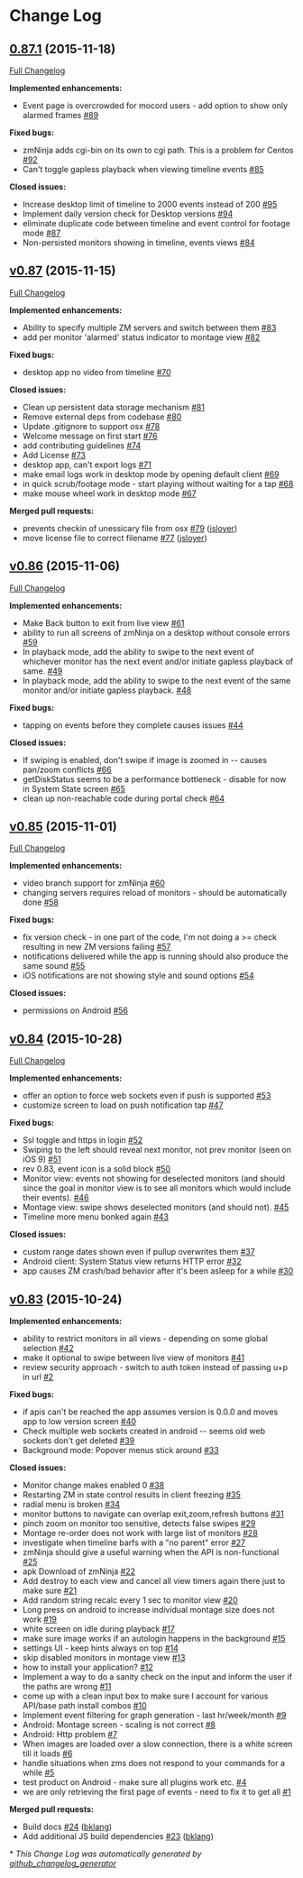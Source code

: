 # Change Log

## [0.87.1](https://github.com/pliablepixels/zmNinja/tree/0.87.1) (2015-11-18)
[Full Changelog](https://github.com/pliablepixels/zmNinja/compare/v0.87...0.87.1)

**Implemented enhancements:**

- Event page is overcrowded for mocord users - add option to show only alarmed frames [\#89](https://github.com/pliablepixels/zmNinja/issues/89)

**Fixed bugs:**

- zmNinja adds cgi-bin on its own to cgi path. This is a problem for Centos  [\#92](https://github.com/pliablepixels/zmNinja/issues/92)
- Can't toggle gapless playback when viewing timeline events  [\#85](https://github.com/pliablepixels/zmNinja/issues/85)

**Closed issues:**

- Increase desktop limit of timeline to 2000 events instead of 200 [\#95](https://github.com/pliablepixels/zmNinja/issues/95)
- Implement daily version check for Desktop versions [\#94](https://github.com/pliablepixels/zmNinja/issues/94)
- eliminate duplicate code between timeline and event control for footage mode [\#87](https://github.com/pliablepixels/zmNinja/issues/87)
- Non-persisted monitors showing in timeline, events views [\#84](https://github.com/pliablepixels/zmNinja/issues/84)

## [v0.87](https://github.com/pliablepixels/zmNinja/tree/v0.87) (2015-11-15)
[Full Changelog](https://github.com/pliablepixels/zmNinja/compare/v0.86...v0.87)

**Implemented enhancements:**

- Ability to specify multiple ZM servers and switch between them [\#83](https://github.com/pliablepixels/zmNinja/issues/83)
- add per monitor 'alarmed' status indicator to montage view [\#82](https://github.com/pliablepixels/zmNinja/issues/82)

**Fixed bugs:**

- desktop app no video from timeline [\#70](https://github.com/pliablepixels/zmNinja/issues/70)

**Closed issues:**

- Clean up persistent data storage mechanism [\#81](https://github.com/pliablepixels/zmNinja/issues/81)
- Remove external deps from codebase [\#80](https://github.com/pliablepixels/zmNinja/issues/80)
- Update .gitignore to support osx [\#78](https://github.com/pliablepixels/zmNinja/issues/78)
- Welcome message on first start [\#76](https://github.com/pliablepixels/zmNinja/issues/76)
- add contributing guidelines [\#74](https://github.com/pliablepixels/zmNinja/issues/74)
- Add License [\#73](https://github.com/pliablepixels/zmNinja/issues/73)
- desktop app, can't export logs [\#71](https://github.com/pliablepixels/zmNinja/issues/71)
- make email logs work in desktop mode by opening default client [\#69](https://github.com/pliablepixels/zmNinja/issues/69)
- in quick scrub/footage mode - start playing without waiting for a tap [\#68](https://github.com/pliablepixels/zmNinja/issues/68)
- make mouse wheel work in desktop mode [\#67](https://github.com/pliablepixels/zmNinja/issues/67)

**Merged pull requests:**

- prevents checkin of unessicary file from osx [\#79](https://github.com/pliablepixels/zmNinja/pull/79) ([jsloyer](https://github.com/jsloyer))
- move license file to correct filename [\#77](https://github.com/pliablepixels/zmNinja/pull/77) ([jsloyer](https://github.com/jsloyer))

## [v0.86](https://github.com/pliablepixels/zmNinja/tree/v0.86) (2015-11-06)
[Full Changelog](https://github.com/pliablepixels/zmNinja/compare/v0.85...v0.86)

**Implemented enhancements:**

- Make Back button to exit from live view [\#61](https://github.com/pliablepixels/zmNinja/issues/61)
- ability to run all screens of zmNinja on a desktop without console errors [\#59](https://github.com/pliablepixels/zmNinja/issues/59)
- In playback mode, add the ability to swipe to the next event of whichever monitor has the next event and/or initiate gapless playback of same. [\#49](https://github.com/pliablepixels/zmNinja/issues/49)
- In playback mode, add the ability to swipe to the next event of the same monitor and/or initiate gapless playback. [\#48](https://github.com/pliablepixels/zmNinja/issues/48)

**Fixed bugs:**

- tapping on events before they complete causes issues [\#44](https://github.com/pliablepixels/zmNinja/issues/44)

**Closed issues:**

- If swiping is enabled, don't swipe if image is zoomed in -- causes pan/zoom conflicts [\#66](https://github.com/pliablepixels/zmNinja/issues/66)
- getDiskStatus seems to be a performance bottleneck - disable for now in System State screen [\#65](https://github.com/pliablepixels/zmNinja/issues/65)
- clean up non-reachable code during portal check [\#64](https://github.com/pliablepixels/zmNinja/issues/64)

## [v0.85](https://github.com/pliablepixels/zmNinja/tree/v0.85) (2015-11-01)
[Full Changelog](https://github.com/pliablepixels/zmNinja/compare/v0.84...v0.85)

**Implemented enhancements:**

- video branch support for zmNinja  [\#60](https://github.com/pliablepixels/zmNinja/issues/60)
- changing servers requires reload of monitors - should be automatically done [\#58](https://github.com/pliablepixels/zmNinja/issues/58)

**Fixed bugs:**

- fix version check - in one part of the code, I'm not doing a \>= check resulting in new ZM versions failing [\#57](https://github.com/pliablepixels/zmNinja/issues/57)
- notifications delivered while the app is running should also produce the same sound [\#55](https://github.com/pliablepixels/zmNinja/issues/55)
- iOS notifications are not showing style and sound options [\#54](https://github.com/pliablepixels/zmNinja/issues/54)

**Closed issues:**

- permissions on Android [\#56](https://github.com/pliablepixels/zmNinja/issues/56)

## [v0.84](https://github.com/pliablepixels/zmNinja/tree/v0.84) (2015-10-28)
[Full Changelog](https://github.com/pliablepixels/zmNinja/compare/v0.83...v0.84)

**Implemented enhancements:**

- offer an option to force web sockets even if push is supported [\#53](https://github.com/pliablepixels/zmNinja/issues/53)
- customize screen to load on push notification tap [\#47](https://github.com/pliablepixels/zmNinja/issues/47)

**Fixed bugs:**

- Ssl toggle and https in login [\#52](https://github.com/pliablepixels/zmNinja/issues/52)
- Swiping to the left should reveal next monitor, not prev monitor \(seen on iOS 9\) [\#51](https://github.com/pliablepixels/zmNinja/issues/51)
- rev 0.83, event icon is a solid block [\#50](https://github.com/pliablepixels/zmNinja/issues/50)
- Monitor view: events not showing for deselected monitors \(and should since the goal in monitor view is to see all monitors which would include their events\). 	 	 [\#46](https://github.com/pliablepixels/zmNinja/issues/46)
- Montage view: swipe shows deselected monitors \(and should not\). [\#45](https://github.com/pliablepixels/zmNinja/issues/45)
- Timeline more menu bonked again [\#43](https://github.com/pliablepixels/zmNinja/issues/43)

**Closed issues:**

- custom range dates shown even if pullup overwrites them [\#37](https://github.com/pliablepixels/zmNinja/issues/37)
- Android client: System Status view returns HTTP error [\#32](https://github.com/pliablepixels/zmNinja/issues/32)
- app causes ZM crash/bad behavior after it's been asleep for a while [\#30](https://github.com/pliablepixels/zmNinja/issues/30)

## [v0.83](https://github.com/pliablepixels/zmNinja/tree/v0.83) (2015-10-24)
**Implemented enhancements:**

- ability to restrict monitors in all views - depending on some global selection [\#42](https://github.com/pliablepixels/zmNinja/issues/42)
- make it optional to swipe between live view of monitors [\#41](https://github.com/pliablepixels/zmNinja/issues/41)
- review security approach - switch to auth token instead of passing u+p in url [\#2](https://github.com/pliablepixels/zmNinja/issues/2)

**Fixed bugs:**

- if apis can't be reached the app assumes version is 0.0.0 and moves app to low version screen [\#40](https://github.com/pliablepixels/zmNinja/issues/40)
- Check multiple web sockets created in android -- seems old web sockets don't get deleted [\#39](https://github.com/pliablepixels/zmNinja/issues/39)
- Background mode: Popover menus stick around [\#33](https://github.com/pliablepixels/zmNinja/issues/33)

**Closed issues:**

- Monitor change makes enabled 0 [\#38](https://github.com/pliablepixels/zmNinja/issues/38)
- Restarting ZM in state control results in client freezing [\#35](https://github.com/pliablepixels/zmNinja/issues/35)
- radial menu is broken [\#34](https://github.com/pliablepixels/zmNinja/issues/34)
- monitor buttons to navigate can overlap exit,zoom,refresh buttons [\#31](https://github.com/pliablepixels/zmNinja/issues/31)
- pinch zoom on monitor too sensitive, detects false swipes [\#29](https://github.com/pliablepixels/zmNinja/issues/29)
- Montage re-order does not work with large list of monitors [\#28](https://github.com/pliablepixels/zmNinja/issues/28)
- investigate when timeline barfs with a "no parent" error [\#27](https://github.com/pliablepixels/zmNinja/issues/27)
- zmNinja should give a useful warning when the API is non-functional [\#25](https://github.com/pliablepixels/zmNinja/issues/25)
- apk Download of zmNinja [\#22](https://github.com/pliablepixels/zmNinja/issues/22)
- Add destroy to each view and cancel all view timers again there just to make sure [\#21](https://github.com/pliablepixels/zmNinja/issues/21)
- Add random string recalc every 1 sec to monitor view [\#20](https://github.com/pliablepixels/zmNinja/issues/20)
- Long press on android to increase individual montage size does not work [\#19](https://github.com/pliablepixels/zmNinja/issues/19)
- white screen on idle during playback [\#17](https://github.com/pliablepixels/zmNinja/issues/17)
- make sure image works if an autologin happens in the background [\#15](https://github.com/pliablepixels/zmNinja/issues/15)
- settings UI - keep hints always on top [\#14](https://github.com/pliablepixels/zmNinja/issues/14)
- skip disabled monitors in montage view [\#13](https://github.com/pliablepixels/zmNinja/issues/13)
- how to install your application? [\#12](https://github.com/pliablepixels/zmNinja/issues/12)
- Implement a way to do a sanity check on the input and inform the user if the paths are wrong [\#11](https://github.com/pliablepixels/zmNinja/issues/11)
- come up with a clean input box to make sure I account for various API/base path install combos [\#10](https://github.com/pliablepixels/zmNinja/issues/10)
- Implement event filtering for graph generation - last hr/week/month [\#9](https://github.com/pliablepixels/zmNinja/issues/9)
- Android: Montage screen - scaling is not correct [\#8](https://github.com/pliablepixels/zmNinja/issues/8)
- Android: Http problem [\#7](https://github.com/pliablepixels/zmNinja/issues/7)
- When images are loaded over a slow connection, there is a white screen till it loads [\#6](https://github.com/pliablepixels/zmNinja/issues/6)
- handle situations when zms does not respond to your commands for a while [\#5](https://github.com/pliablepixels/zmNinja/issues/5)
- test product on Android - make sure all plugins work etc. [\#4](https://github.com/pliablepixels/zmNinja/issues/4)
- we are only retrieving the first page of events - need to fix it to get all  [\#1](https://github.com/pliablepixels/zmNinja/issues/1)

**Merged pull requests:**

- Build docs [\#24](https://github.com/pliablepixels/zmNinja/pull/24) ([bklang](https://github.com/bklang))
- Add additional JS build dependencies [\#23](https://github.com/pliablepixels/zmNinja/pull/23) ([bklang](https://github.com/bklang))



\* *This Change Log was automatically generated by [github_changelog_generator](https://github.com/skywinder/Github-Changelog-Generator)*